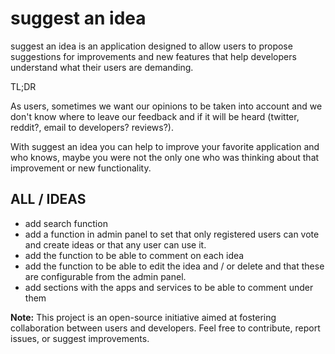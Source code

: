 # suggest an idea

suggest an idea is an application designed to allow users to propose suggestions for improvements and new features that help developers understand what their users are demanding.

TL;DR

As users, sometimes we want our opinions to be taken into account and we don't know where to leave our feedback and if it will be heard (twitter, reddit?, email to developers? reviews?).

With suggest an idea you can help to improve your favorite application and who knows, maybe you were not the only one who was thinking about that improvement or new functionality.

## ALL / IDEAS

- add search function
- add a function in admin panel to set that only registered users can vote and create ideas or that any user can use it.
- add the function to be able to comment on each idea
- add the function to be able to edit the idea and / or delete and that these are configurable from the admin panel.
- add sections with the apps and services to be able to comment under them

**Note:** This project is an open-source initiative aimed at fostering collaboration between users and developers. Feel free to contribute, report issues, or suggest improvements.
